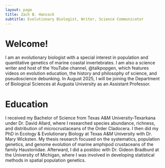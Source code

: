 ```yaml
---
layout: page
title: Zach B. Hancock
subtitle: Evolutionary Biologist, Writer, Science Communicator
---
```


# Welcome!

I am an evolutionary biologist with a special interest in population and quantitative genetics of marine coastal invertebrates. I am also a science writer and host of the YouTube channel, @talkpopgen, which features videos on evolution education, the history and philosophy of science, and pseudoscience debunking. In August 2025, I will be joining the Department of Biological Sciences at Augusta University as an Assistant Professor. 

# Education

I received my Bachelor of Science from Texas A&M University-Texarkana under Dr. David Allard, where I researched species abundance, richness, and distribution of microcrustaceans of the Order Cladocera. I then did my PhD in Ecology & Evolutionary Biology at Texas A&M University with Dr. Mary Wicksten. My thesis research focused on the systematics, population genetics, and genome evolution of marine amphipod crustaceans of the family Haustoriidae. Afterward, I did a postdoc with Dr. Gideon Bradburd at the University of Michigan, where I was involved in developing statistical methods in spatial population genetics. 



